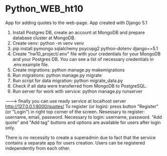 # Python_WEB_ht10
App for adding quotes to the web-page. App created with Django 5.1

1) Install Postgres DB, create an account at MongoDB and prepare database cluster at MongoDB.
2) Create venv: python -m venv venv
3) pip install pymongo sqlalchemy psycopg2 python-dotenv django==5.1
4) Create "hw10_project/.env" file with your credentials for your MongoDB and your Postgres DB. You 
can see a list of necessary credentials in .env.example file.
5) Create migrations: python manage.py makemigrations
6) Run migrations: python manage.py migrate
7) Run script for data migration: python migrate_data.py
8) Check if all data were transferred from MongoDB to PostgreSQL.
9) Run server for work with service: python manage.py runserver

---> finally you can use ready service at localhost server http://127.0.0.1:8000/quotes/
To register (or login): press button "Register" (or "Login") in right top corner of the screen.
Nesessary to register: username, email, password. Necessary to login: username, password.
"Add quote" and "Add tag" buttons and options are available for users after login only.


There is no necessity to create a superadmin due to fact that the service contains a separate app for users creation. Users can be registered independently from each other.



